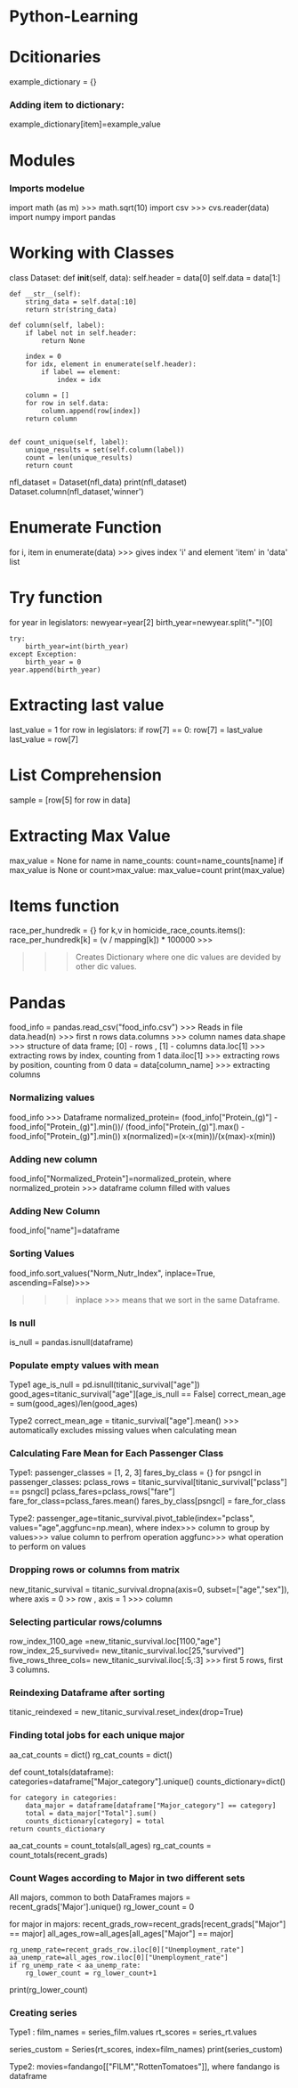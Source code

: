 # Python-Learning

# Dcitionaries
example_dictionary = {}

### Adding item to dictionary:
example_dictionary[item]=example_value

# Modules
### Imports modelue
import math (as m) >>> math.sqrt(10)
import csv >>> cvs.reader(data)
import numpy
import pandas

# Working with Classes
class Dataset:
    def __init__(self, data):
        self.header = data[0]
        self.data = data[1:]
    
    def __str__(self):
        string_data = self.data[:10]
        return str(string_data)
    
    def column(self, label):
        if label not in self.header:
            return None
        
        index = 0
        for idx, element in enumerate(self.header):
            if label == element:
                index = idx
        
        column = []
        for row in self.data:
            column.append(row[index])
        return column
    
        
    def count_unique(self, label):
        unique_results = set(self.column(label))
        count = len(unique_results)
        return count
    
nfl_dataset = Dataset(nfl_data)
print(nfl_dataset)
Dataset.column(nfl_dataset,'winner')

# Enumerate Function 
for i, item in enumerate(data) >>> gives index 'i' and element 'item' in 'data' list

# Try function 
for year in legislators:
    newyear=year[2]
    birth_year=newyear.split("-")[0]
   
    try:
        birth_year=int(birth_year)
    except Exception:
        birth_year = 0
    year.append(birth_year)

# Extracting last value 
last_value = 1 
for row in legislators:
    if row[7] == 0:
        row[7] = last_value
    last_value = row[7]

# List Comprehension 
sample = [row[5] for row in data] 

# Extracting Max Value 
max_value = None 
for name in name_counts:
    count=name_counts[name]
    if max_value is None or count>max_value:
        max_value=count
print(max_value)

# Items function 
race_per_hundredk = {}
for k,v in homicide_race_counts.items():
    race_per_hundredk[k] = (v / mapping[k]) * 100000   >>> 
>>> Creates Dictionary where one dic values are devided by other dic values. 

# Pandas
food_info = pandas.read_csv("food_info.csv") >>> Reads in file 
data.head(n) >>> first n rows
data.columns >>> column names 
data.shape >>> structure of data frame; [0] - rows , [1] - columns 
data.loc[1] >>> extracting rows by index, counting from 1 
data.iloc[1] >>> extracting rows by position, counting from 0 
data = data[column_name] >>> extracting columns 

### Normalizing values
food_info >>> Dataframe
normalized_protein=
(food_info["Protein_(g)"] - food_info["Protein_(g)"].min())/
(food_info["Protein_(g)"].max() - food_info["Protein_(g)"].min())
x(normalized)=(x-x(min))/(x(max)-x(min))

### Adding new column
food_info["Normalized_Protein"]=normalized_protein, where
normalized_protein >>> dataframe column filled with values 

### Adding New Column
food_info["name"]=dataframe

### Sorting Values 
food_info.sort_values("Norm_Nutr_Index", inplace=True, ascending=False)>>>
>>> inplace >>> means that we sort in the same Dataframe. 

### Is null
is_null = pandas.isnull(dataframe)

### Populate empty values with mean 

Type1
age_is_null = pd.isnull(titanic_survival["age"])
good_ages=titanic_survival["age"][age_is_null == False]
correct_mean_age = sum(good_ages)/len(good_ages)

Type2
correct_mean_age = titanic_survival["age"].mean() >>> automatically excludes missing values when calculating mean 

### Calculating Fare Mean for Each Passenger Class

Type1:
passenger_classes = [1, 2, 3]
fares_by_class = {}
for psngcl in passenger_classes:
    pclass_rows = titanic_survival[titanic_survival["pclass"] == psngcl]
    pclass_fares=pclass_rows["fare"]
    fare_for_class=pclass_fares.mean()
    fares_by_class[psngcl] = fare_for_class
    
Type2:
passenger_age=titanic_survival.pivot_table(index="pclass", values="age",aggfunc=np.mean), 
where index>>> column to group by 
      values>>> value column to perfrom operation
      aggfunc>>> what operation to perform on values 
      
### Dropping rows or columns from matrix
new_titanic_survival = titanic_survival.dropna(axis=0, subset=["age","sex"]), where axis = 0 >> row , axis = 1 >>> column

### Selecting particular rows/columns
row_index_1100_age =new_titanic_survival.loc[1100,"age"]
row_index_25_survived= new_titanic_survival.loc[25,"survived"]
five_rows_three_cols= new_titanic_survival.iloc[:5,:3]  >>> first 5 rows, first 3 columns. 

### Reindexing Dataframe after sorting 
titanic_reindexed = new_titanic_survival.reset_index(drop=True)

### Finding total jobs for each unique major 
aa_cat_counts = dict()
rg_cat_counts = dict()

def count_totals(dataframe):
    categories=dataframe["Major_category"].unique()
    counts_dictionary=dict()
    
    for category in categories:
        data_major = dataframe[dataframe["Major_category"] == category]
        total = data_major["Total"].sum()
        counts_dictionary[category] = total 
    return counts_dictionary

aa_cat_counts = count_totals(all_ages)
rg_cat_counts = count_totals(recent_grads)

### Count Wages according to Major in two different sets 

All majors, common to both DataFrames
majors = recent_grads['Major'].unique()
rg_lower_count = 0

for major in majors: 
    recent_grads_row=recent_grads[recent_grads["Major"] == major]
    all_ages_row=all_ages[all_ages["Major"] == major]
    
    rg_unemp_rate=recent_grads_row.iloc[0]["Unemployment_rate"]
    aa_unemp_rate=all_ages_row.iloc[0]["Unemployment_rate"]
    if rg_unemp_rate < aa_unemp_rate:
        rg_lower_count = rg_lower_count+1
        
print(rg_lower_count)

### Creating series 
Type1 : 
film_names = series_film.values
rt_scores = series_rt.values

series_custom = Series(rt_scores, index=film_names)
print(series_custom)

Type2: 
movies=fandango[["FILM","RottenTomatoes"]], where fandango is dataframe
